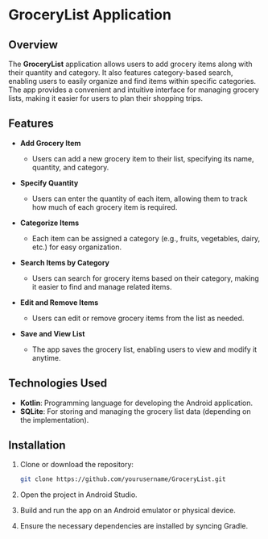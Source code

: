 # GroceryList Application

## Overview

The **GroceryList** application allows users to add grocery items along with their quantity and category. It also features category-based search, enabling users to easily organize and find items within specific categories. The app provides a convenient and intuitive interface for managing grocery lists, making it easier for users to plan their shopping trips.

## Features

- **Add Grocery Item**  
  - Users can add a new grocery item to their list, specifying its name, quantity, and category.
  
- **Specify Quantity**  
  - Users can enter the quantity of each item, allowing them to track how much of each grocery item is required.
  
- **Categorize Items**  
  - Each item can be assigned a category (e.g., fruits, vegetables, dairy, etc.) for easy organization.

- **Search Items by Category**  
  - Users can search for grocery items based on their category, making it easier to find and manage related items.

- **Edit and Remove Items**  
  - Users can edit or remove grocery items from the list as needed.

- **Save and View List**  
  - The app saves the grocery list, enabling users to view and modify it anytime.

## Technologies Used

- **Kotlin**: Programming language for developing the Android application.
- **SQLite**: For storing and managing the grocery list data (depending on the implementation).

## Installation

1. Clone or download the repository:
   ```bash
   git clone https://github.com/yourusername/GroceryList.git
2. Open the project in Android Studio.

3. Build and run the app on an Android emulator or physical device.

4. Ensure the necessary dependencies are installed by syncing Gradle.
